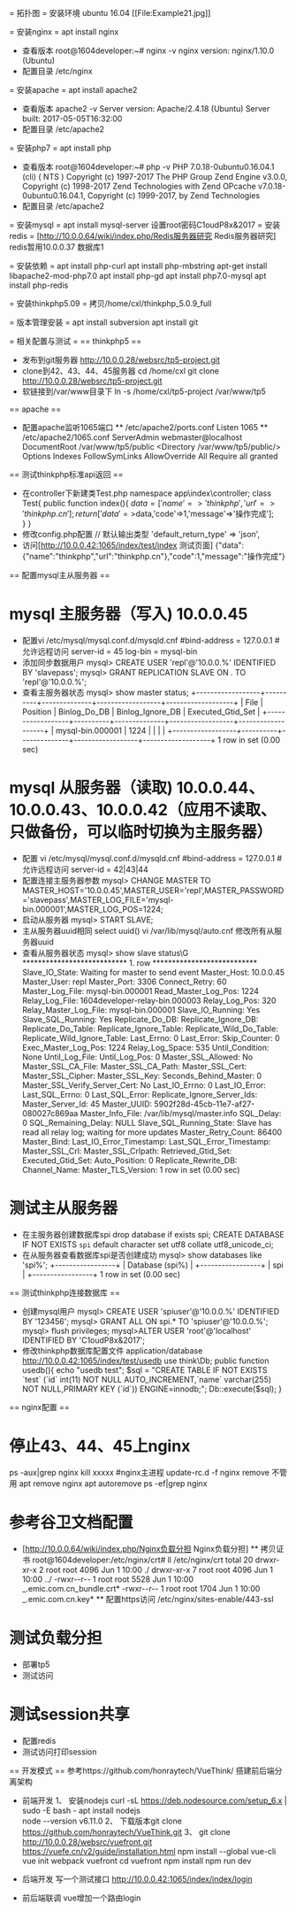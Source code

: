 = 拓扑图 =
 安装环境 ubuntu 16.04
 [[File:Example21.jpg]]

= 安装nginx =
  apt install nginx
* 查看版本
  root@1604developer:~# nginx -v
  nginx version: nginx/1.10.0 (Ubuntu)
* 配置目录
  /etc/nginx

= 安装apache =
  apt install apache2
* 查看版本
  apache2 -v
  Server version: Apache/2.4.18 (Ubuntu)
  Server built:   2017-05-05T16:32:00
* 配置目录
  /etc/apache2

= 安装php7 =
  apt install php
* 查看版本
 root@1604developer:~# php -v
 PHP 7.0.18-0ubuntu0.16.04.1 (cli) ( NTS )
 Copyright (c) 1997-2017 The PHP Group
 Zend Engine v3.0.0, Copyright (c) 1998-2017 Zend Technologies
 with Zend OPcache v7.0.18-0ubuntu0.16.04.1, Copyright (c) 1999-2017, by Zend Technologies
* 配置目录
 /etc/apache2

= 安装mysql =
 apt install mysql-server
 设置root密码C1oudP8x&2017
= 安装redis =
 [http://10.0.0.64/wiki/index.php/Redis服务器研究 Redis服务器研究]
 redis暂用10.0.0.37 数据库1

= 安装依赖 =
 apt install php-curl
 apt install php-mbstring
 apt-get install libapache2-mod-php7.0
 apt install php-gd
 apt install php7.0-mysql
 apt install php-redis

= 安装thinkphp5.09 =
 拷贝/home/cxl/thinkphp_5.0.9_full

= 版本管理安装 =
 apt install subversion
 apt install git

= 相关配置与测试 =
== thinkphp5 ==
* 发布到git服务器
  http://10.0.0.28/websrc/tp5-project.git
* clone到42、43、44、45服务器
  cd /home/cxl
  git clone http://10.0.0.28/websrc/tp5-project.git
* 软链接到/var/www目录下
  ln -s /home/cxl/tp5-project /var/www/tp5

== apache ==
* 配置apache监听1065端口
** /etc/apache2/ports.conf 
   Listen 1065
** /etc/apache2/1065.conf
   ServerAdmin webmaster@localhost
   DocumentRoot /var/www/tp5/public
   <Directory /var/www/tp5/public/>
       Options Indexes FollowSymLinks
       AllowOverride All
       Require all granted
   </Directory>

== 测试thinkphp标准api返回 ==
* 在controller下新建类Test.php
  namespace app\index\controller;
  class Test{
    public function index(){
         $data = ['name'=>'thinkphp','url'=>'thinkphp.cn'];      
         return ['data'=>$data,'code'=>1,'message'=>'操作完成'];  
    }
  }
* 修改config.php配置
  // 默认输出类型
  'default_return_type'    => 'json',
* 访问[http://10.0.0.42:1065/index/test/index 测试页面]
  {"data":{"name":"thinkphp","url":"thinkphp.cn"},"code":1,"message":"操作完成"}

== 配置mysql主从服务器 ==
# mysql 主服务器（写入) 10.0.0.45  
* 配置vi /etc/mysql/mysql.conf.d/mysqld.cnf 
  #bind-address           = 127.0.0.1 # 允许远程访问
  server-id               = 45
  log-bin                 = mysql-bin
* 添加同步数据用户
  mysql> CREATE USER 'repl'@'10.0.0.%' IDENTIFIED BY 'slavepass';
  mysql> GRANT REPLICATION SLAVE ON *.* TO 'repl'@'10.0.0.%';
* 查看主服务器状态
  mysql> show master status;
  +------------------+----------+--------------+------------------+-------------------+
  | File             | Position | Binlog_Do_DB | Binlog_Ignore_DB | Executed_Gtid_Set |
  +------------------+----------+--------------+------------------+-------------------+
  | mysql-bin.000001 |     1224 |              |                  |                   |
  +------------------+----------+--------------+------------------+-------------------+
  1 row in set (0.00 sec)
   
# mysql 从服务器（读取) 10.0.0.44、10.0.0.43、10.0.0.42（应用不读取、只做备份，可以临时切换为主服务器）
* 配置 vi /etc/mysql/mysql.conf.d/mysqld.cnf
  #bind-address           = 127.0.0.1 # 允许远程访问
  server-id               = 42|43|44
* 配置连接主服务器参数
  mysql> CHANGE MASTER TO MASTER_HOST='10.0.0.45',MASTER_USER='repl',MASTER_PASSWORD='slavepass',MASTER_LOG_FILE='mysql-bin.000001',MASTER_LOG_POS=1224;
* 启动从服务器
  mysql> START SLAVE;
* 主从服务器uuid相同
  select uuid()
  vi /var/lib/mysql/auto.cnf
  修改所有从服务器uuid
* 查看从服务器状态
  mysql> show slave status\G
  *************************** 1. row ***************************
               Slave_IO_State: Waiting for master to send event
                  Master_Host: 10.0.0.45
                  Master_User: repl
                  Master_Port: 3306
                Connect_Retry: 60
              Master_Log_File: mysql-bin.000001
          Read_Master_Log_Pos: 1224
               Relay_Log_File: 1604developer-relay-bin.000003
                Relay_Log_Pos: 320
        Relay_Master_Log_File: mysql-bin.000001
             Slave_IO_Running: Yes
            Slave_SQL_Running: Yes
              Replicate_Do_DB: 
          Replicate_Ignore_DB: 
           Replicate_Do_Table: 
       Replicate_Ignore_Table: 
      Replicate_Wild_Do_Table: 
  Replicate_Wild_Ignore_Table: 
                   Last_Errno: 0
                   Last_Error: 
                 Skip_Counter: 0
          Exec_Master_Log_Pos: 1224
              Relay_Log_Space: 535
              Until_Condition: None
               Until_Log_File: 
                Until_Log_Pos: 0
           Master_SSL_Allowed: No
           Master_SSL_CA_File: 
           Master_SSL_CA_Path: 
              Master_SSL_Cert: 
            Master_SSL_Cipher: 
               Master_SSL_Key: 
        Seconds_Behind_Master: 0
  Master_SSL_Verify_Server_Cert: No
                Last_IO_Errno: 0
                Last_IO_Error: 
               Last_SQL_Errno: 0
               Last_SQL_Error: 
  Replicate_Ignore_Server_Ids: 
             Master_Server_Id: 45
                  Master_UUID: 5902f28d-45cb-11e7-af27-080027c869aa
             Master_Info_File: /var/lib/mysql/master.info
                    SQL_Delay: 0
          SQL_Remaining_Delay: NULL
      Slave_SQL_Running_State: Slave has read all relay log; waiting for more updates
           Master_Retry_Count: 86400
                  Master_Bind: 
      Last_IO_Error_Timestamp: 
     Last_SQL_Error_Timestamp: 
               Master_SSL_Crl: 
           Master_SSL_Crlpath: 
           Retrieved_Gtid_Set: 
            Executed_Gtid_Set: 
                Auto_Position: 0
         Replicate_Rewrite_DB: 
                 Channel_Name: 
           Master_TLS_Version: 
  1 row in set (0.00 sec)
# 测试主从服务器
* 在主服务器创建数据库spi
  drop database if exists spi;
  CREATE DATABASE IF NOT EXISTS `spi` default character set utf8 collate utf8_unicode_ci;
* 在从服务器查看数据库spi是否创建成功
  mysql> show databases like 'spi%';
  +-----------------+
  | Database (spi%) |
  +-----------------+
  | spi             |
  +-----------------+
  1 row in set (0.00 sec)

== 测试thinkphp连接数据库 ==
* 创建mysql用户
   mysql> CREATE USER 'spiuser'@'10.0.0.%' IDENTIFIED BY '123456';
   mysql> GRANT ALL ON spi.* TO 'spiuser'@'10.0.0.%';
   mysql> flush privileges;
   mysql>ALTER USER 'root'@'localhost' IDENTIFIED BY 'C1oudP8x&2017';
* 修改thinkphp数据库配置文件
  application/database
  http://10.0.0.42:1065/index/test/usedb
  use think\Db;
  public function usedb(){
    	echo "usedb test";
    	$sql = "CREATE TABLE IF NOT EXISTS `test` (`id` int(11) NOT NULL AUTO_INCREMENT,`name` varchar(255) NOT NULL,PRIMARY KEY (`id`)) ENGINE=innodb;";
    	Db::execute($sql);
 }

== nginx配置 ==
# 停止43、44、45上nginx
  ps -aux|grep nginx
  kill xxxxx #nginx主进程
  update-rc.d -f nginx remove
  不管用
  apt remove nginx
  apt autoremove 
  ps -ef|grep nginx
# 参考谷卫文档配置
* [http://10.0.0.64/wiki/index.php/Nginx负载分担 Nginx负载分担]
** 拷贝证书
   root@1604developer:/etc/nginx/crt# ll /etc/nginx/crt
   total 20
   drwxr-xr-x 2 root root 4096 Jun  1 10:00 ./
   drwxr-xr-x 7 root root 4096 Jun  1 10:00 ../
   -rwxr--r-- 1 root root 5528 Jun  1 10:00 _.emic.com.cn_bundle.crt*
   -rwxr--r-- 1 root root 1704 Jun  1 10:00 _.emic.com.cn.key*
** 配置https访问
  /etc/nginx/sites-enable/443-ssl
# 测试负载分担
* 部署tp5
* 测试访问

# 测试session共享
* 配置redis
* 测试访问打印session

== 开发模式 ==
  参考https://github.com/honraytech/VueThink/  搭建前后端分离架构
* 前端开发
  1、 安装nodejs
      curl -sL https://deb.nodesource.com/setup_6.x | sudo -E bash -
      apt install nodejs   
      node --version
      v6.11.0
  2、 下载版本git clone https://github.com/honraytech/VueThink.git
  3、 git clone http://10.0.0.28/websrc/vuefront.git
      https://vuefe.cn/v2/guide/installation.html
      npm install --global vue-cli
      vue init webpack vuefront
      cd vuefront
      npm install
      npm run dev

* 后端开发
  写一个测试接口
  http://10.0.0.42:1065/index/index/login
* 前后端联调
  vue增加一个路由login
